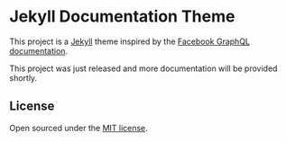 # Jekyll Documentation Theme

This project is a [Jekyll](http://jekyllrb.com) theme inspired by the [Facebook GraphQL documentation](http://graphql.org).

This project was just released and more documentation will be provided shortly.


## License

Open sourced under the [MIT license](LICENSE.md).
